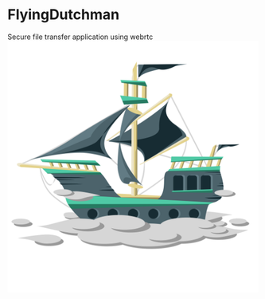 # FlyingDutchman
Secure file transfer application using webrtc
![Flying Dutchman Vector](ressources/images/FlyingDutchman.svg)
